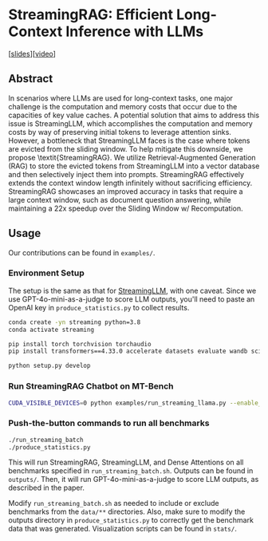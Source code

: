 # StreamingRAG: Efficient Long-Context Inference with LLMs
[[slides](assets/slides.pdf)][[video](https://youtu.be/sTw1TQ400pQ)]

## Abstract
In scenarios where LLMs are used for long-context tasks, one major challenge is the computation and memory costs that occur due to the capacities of key value caches. A potential solution that aims to address this issue is StreamingLLM, which accomplishes the computation and memory costs by way of preserving initial tokens to leverage attention sinks. However, a bottleneck that StreamingLLM faces is the case where tokens are evicted from the sliding window. To help mitigate this downside, we propose \textit{StreamingRAG}. We utilize Retrieval-Augmented Generation (RAG) to store the evicted tokens from StreamingLLM into a vector database and then selectively inject them into prompts. StreamingRAG effectively extends the context window length infinitely without sacrificing efficiency. StreamingRAG showcases an improved accuracy in tasks that require a large context window, such as document question answering, while maintaining a 22x speedup over the Sliding Window w/ Recomputation.

## Usage
Our contributions can be found in `examples/`.

### Environment Setup
The setup is the same as that for [StreamingLLM](https://github.com/mit-han-lab/streaming-llm), with one caveat. Since we use GPT-4o-mini-as-a-judge to score LLM outputs, you'll need to paste an OpenAI key in `produce_statistics.py` to collect results.

```bash
conda create -yn streaming python=3.8
conda activate streaming

pip install torch torchvision torchaudio
pip install transformers==4.33.0 accelerate datasets evaluate wandb scikit-learn scipy sentencepiece

python setup.py develop
```

### Run StreamingRAG Chatbot on MT-Bench

```bash
CUDA_VISIBLE_DEVICES=0 python examples/run_streaming_llama.py --enable_streaming
```

### Push-the-button commands to run all benchmarks
```bash
./run_streaming_batch
./produce_statistics.py
```

This will run StreamingRAG, StreamingLLM, and Dense Attentions on all benchmarks specified in `run_streaming_batch.sh`. Outputs can be found in `outputs/`. Then, it will run GPT-4o-mini-as-a-judge to score LLM outputs, as described in the paper.

Modify `run_streaming_batch.sh` as needed to include or exclude benchmarks from the `data/**` directories. Also, make sure to modify the outputs directory in `produce_statistics.py` to correctly get the benchmark data that was generated. Visualization scripts can be found in `stats/`.

